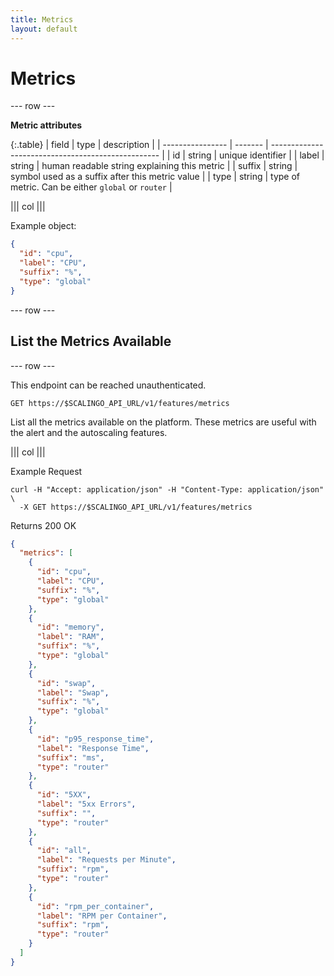 ```yaml
---
title: Metrics
layout: default
---
```


# Metrics

--- row ---

**Metric attributes**

{:.table}
| field            | type    | description                                        |
| ---------------- | ------- | -------------------------------------------------- |
| id               | string  | unique identifier                                  |
| label            | string  | human readable string explaining this metric       |
| suffix           | string  | symbol used as a suffix after this metric value    |
| type             | string  | type of metric. Can be either `global` or `router` |

||| col |||

Example object:

```json
{
  "id": "cpu",
  "label": "CPU",
  "suffix": "%",
  "type": "global"
}
```

--- row ---

## List the Metrics Available

--- row ---

This endpoint can be reached unauthenticated.

`GET https://$SCALINGO_API_URL/v1/features/metrics`

List all the metrics available on the platform. These metrics are useful with the alert and the
autoscaling features.

||| col |||

Example Request

```shell
curl -H "Accept: application/json" -H "Content-Type: application/json" \
  -X GET https://$SCALINGO_API_URL/v1/features/metrics
```

Returns 200 OK

```json
{
  "metrics": [
    {
      "id": "cpu",
      "label": "CPU",
      "suffix": "%",
      "type": "global"
    },
    {
      "id": "memory",
      "label": "RAM",
      "suffix": "%",
      "type": "global"
    },
    {
      "id": "swap",
      "label": "Swap",
      "suffix": "%",
      "type": "global"
    },
    {
      "id": "p95_response_time",
      "label": "Response Time",
      "suffix": "ms",
      "type": "router"
    },
    {
      "id": "5XX",
      "label": "5xx Errors",
      "suffix": "",
      "type": "router"
    },
    {
      "id": "all",
      "label": "Requests per Minute",
      "suffix": "rpm",
      "type": "router"
    },
    {
      "id": "rpm_per_container",
      "label": "RPM per Container",
      "suffix": "rpm",
      "type": "router"
    }
  ]
}
```
